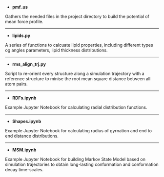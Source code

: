 - **pmf_us**

Gathers the needed files in the project directory to build the
potential of mean force profile.

---

- **lipids.py**

A series of functions to calcuate lipid properties, including different types og angles parameters, lipid thickness distributions.

---

- **rms_align_trj.py**

Script to re-orient every structure along a simulation trajectory with a reference structure to minise the root mean square distance between all atom pairs.

---

- **RDFs.ipynb**

Example Jupyter Notebook for calculating radial distribution functions.

---

- **Shapes.ipynb**

Example Jupyter Notebook for calculating radius of gyrnation and end to end distance distributions.

---

- **MSM.ipynb**

Example Jupyter Notebook for building Markov State Model based on simulation trajectories to obtain long-lasting conformation and conformation decay time-scales.
